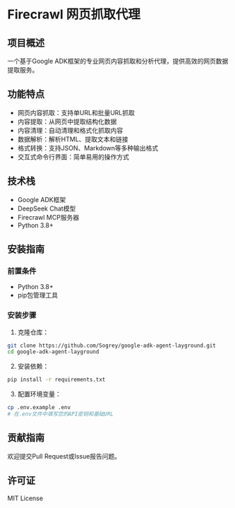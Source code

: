 # Firecrawl 网页抓取代理

## 项目概述
一个基于Google ADK框架的专业网页内容抓取和分析代理，提供高效的网页数据提取服务。

## 功能特点
- 网页内容抓取：支持单URL和批量URL抓取
- 内容提取：从网页中提取结构化数据
- 内容清理：自动清理和格式化抓取内容
- 数据解析：解析HTML、提取文本和链接
- 格式转换：支持JSON、Markdown等多种输出格式
- 交互式命令行界面：简单易用的操作方式

## 技术栈
- Google ADK框架
- DeepSeek Chat模型
- Firecrawl MCP服务器
- Python 3.8+

## 安装指南

### 前置条件
- Python 3.8+
- pip包管理工具

### 安装步骤
1. 克隆仓库：
```bash
git clone https://github.com/Sogrey/google-adk-agent-layground.git
cd google-adk-agent-layground
```

2. 安装依赖：
```bash
pip install -r requirements.txt
```

3. 配置环境变量：
```bash
cp .env.example .env
# 在.env文件中填写您的API密钥和基础URL
```

## 贡献指南
欢迎提交Pull Request或Issue报告问题。

## 许可证
MIT License